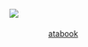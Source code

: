 ㅤ![](https://file.garden/Z3q0Rqna_FBI9OSr/sfothfirering.png)

‎ ‎ ‎  ㅤ‎ ‎‎ ‎ ‎   ‎ ㅤㅤㅤ[atabook](https://blamejohn.atabook.org/)
